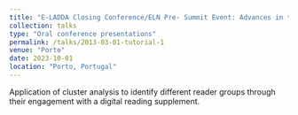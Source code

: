 ```yaml
---
title: "E-LADDA Closing Conference/ELN Pre- Summit Event: Advances in the Study of Language Development and Literacy Learning in the Digital Age"
collection: talks
type: "Oral conference presentations"
permalink: /talks/2013-03-01-tutorial-1
venue: "Porto"
date: 2023-10-01
location: "Porto, Portugal"
---
```


Application of cluster analysis to identify different reader groups through their engagement with a digital reading supplement.
